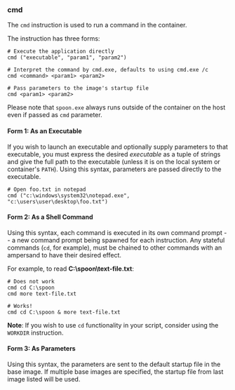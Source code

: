 ### cmd

The `cmd` instruction is used to run a command in the container. 

The instruction has three forms: 

``` 
# Execute the application directly
cmd ("executable", "param1", "param2") 

# Interpret the command by cmd.exe, defaults to using cmd.exe /c
cmd <command> <param1> <param2>

# Pass parameters to the image's startup file
cmd <param1> <param2>
```

Please note that `spoon.exe` always runs outside of the container on the host even if passed as `cmd` parameter.

#### Form 1: As an Executable

If you wish to launch an executable and optionally supply parameters to that executable, you must express the desired *executable* as a tuple of strings and give the full path to the executable (unless it is on the local system or container's `PATH`). Using this syntax, parameters are passed directly to the executable. 

```
# Open foo.txt in notepad
cmd ("c:\windows\system32\notepad.exe", "c:\users\user\desktop\foo.txt")
```

#### Form 2: As a Shell Command

Using this syntax, each command is executed in its own command prompt -- a new command prompt being spawned for each instruction. Any stateful commands (`cd`, for example), must be chained to other commands with an ampersand to have their desired effect. 

For example, to read **C:\spoon\text-file.txt**: 

```
# Does not work
cmd cd C:\spoon
cmd more text-file.txt

# Works!
cmd cd C:\spoon & more text-file.txt
```

**Note**: If you wish to use `cd` functionality in your script, consider using the `WORKDIR` instruction. 

#### Form 3: As Parameters

Using this syntax, the parameters are sent to the default startup file in the base image. If multiple base images are specified, the startup file from last image listed will be used.
